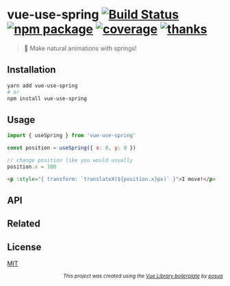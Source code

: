 # vue-use-spring [![Build Status](https://badgen.net/circleci/github/posva/vue-use-spring/v2)](https://circleci.com/gh/posva/vue-use-spring) [![npm package](https://badgen.net/npm/v/vue-use-spring)](https://www.npmjs.com/package/vue-use-spring) [![coverage](https://badgen.net/codecov/c/github/posva/vue-use-spring/v2)](https://codecov.io/github/posva/vue-use-spring) [![thanks](https://badgen.net/badge/thanks/♥/pink)](https://github.com/posva/thanks)

> 💫 Make natural animations with springs!

## Installation

```sh
yarn add vue-use-spring
# or
npm install vue-use-spring
```

## Usage

```js
import { useSpring } from 'vue-use-spring'

const position = useSpring({ x: 0, y: 0 })

// change position like you would usually
position.x = 100
```

```html
<p :style="{ transform: `translateX(${position.x}px)` }">I move!</p>
```

## API

## Related

## License

[MIT](http://opensource.org/licenses/MIT)

<div align="right">
<sub><em>
This project was created using the <a href="https://github.com/posva/vue-ts-lib-boilerplate" rel="nofollow">Vue Library boilerplate</a> by <a href="https://github.com/posva" rel="nofollow">posva</a>
</em></sub>
</div>
